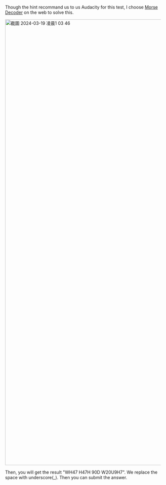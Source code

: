 Though the hint recommand us to us Audacity for this test, I choose [Morse Decoder](https://morsecode.world/international/decoder/audio-decoder-adaptive.html) on the web to solve this.

<img width="1440" alt="截圖 2024-03-19 凌晨1 03 46" src="https://github.com/ki225/picoCTF/assets/123147937/45aa11b6-1103-4b63-b257-95c2f4c83c5d">

Then, you will get the result "WH47 H47H 90D W20U9H7". We replace the space with underscore(_). Then you can submit the answer.
